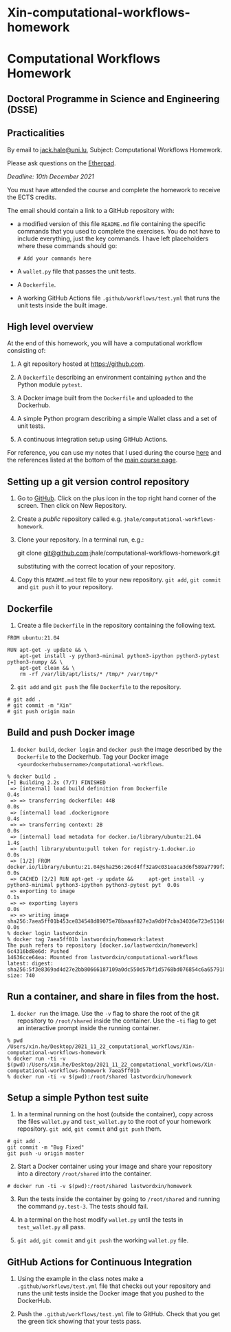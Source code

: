 # Xin-computational-workflows-homework
# Computational Workflows Homework
## Doctoral Programme in Science and Engineering (DSSE)

## Practicalities

By email to [jack.hale@uni.lu](mailto:jack.hale@uni.lu), Subject: Computational
Workflows Homework.

Please ask questions on the [Etherpad](https://pad.carpentries.org/cwul2021).

*Deadline: 10th December 2021*

You must have attended the course and complete the homework to receive the ECTS
credits.

The email should contain a link to a GitHub repository with:

* a modified version of this file `README.md` file containing the specific
  commands that you used to complete the exercises. You do not have to include
  everything, just the key commands. I have left placeholders where these commands
  should go:

    ```
    # Add your commands here
    ```
* A `wallet.py` file that passes the unit tests.
* A `Dockerfile`.
* A working GitHub Actions file `.github/workflows/test.yml` that runs the unit
  tests inside the built image.

## High level overview

At the end of this homework, you will have a computational workflow consisting
of:

1. A git repository hosted at https://github.com.

1. A `Dockerfile` describing an environment containing `python` and the Python module
   `pytest`.

2. A Docker image built from the `Dockerfile` and uploaded to the Dockerhub.

3. A simple Python program describing a simple Wallet class and a set of unit tests.

4. A continuous integration setup using GitHub Actions.

For reference, you can use my notes that I used during the course
[here](https://github.com/jhale/computational-workflows/blob/master/README_instructor.md)
and the references listed at the bottom of the [main course
page](https://jhale.github.io/computational-workflows/).

## Setting up a git version control repository

1. Go to [GitHub](https://github.com). Click on the plus icon in the top right
   hand corner of the screen. Then click on New Repository.

2. Create a *public* repository called e.g.
   `jhale/computational-workflows-homework`.

3. Clone your repository. In a terminal run, e.g.:

     git clone git@github.com:jhale/computational-workflows-homework.git

   substituting with the correct location of your repository.

4. Copy this `README.md` text file to your new repository. `git add`, `git
   commit` and `git push` it to your repository.

## Dockerfile

1. Create a file `Dockerfile` in the repository containing the following text.

```
FROM ubuntu:21.04

RUN apt-get -y update && \
    apt-get install -y python3-minimal python3-ipython python3-pytest python3-numpy && \
    apt-get clean && \
    rm -rf /var/lib/apt/lists/* /tmp/* /var/tmp/*
```

2. `git add` and `git push` the file `Dockerfile` to the repository.

```
# git add .
# git commit -m "Xin"
# git push origin main
```

## Build and push Docker image

1. `docker build`, `docker login` and `docker push` the image described by the
   `Dockerfile` to the Dockerhub. Tag your Docker image
   `<yourdockerhubusername>/computational-workflows`.

```
% docker build .
[+] Building 2.2s (7/7) FINISHED
 => [internal] load build definition from Dockerfile                                                                 0.4s
 => => transferring dockerfile: 44B                                                                                  0.0s
 => [internal] load .dockerignore                                                                                    0.4s
 => => transferring context: 2B                                                                                      0.0s
 => [internal] load metadata for docker.io/library/ubuntu:21.04                                                      1.4s
 => [auth] library/ubuntu:pull token for registry-1.docker.io                                                        0.0s
 => [1/2] FROM docker.io/library/ubuntu:21.04@sha256:26cd4ff32a9c031eaca3d6f589a7799f28b34a539e1bd81acbf1a6efeec4b1  0.0s
 => CACHED [2/2] RUN apt-get -y update &&     apt-get install -y python3-minimal python3-ipython python3-pytest pyt  0.0s
 => exporting to image                                                                                               0.1s
 => => exporting layers                                                                                              0.0s
 => => writing image sha256:7aea5ff01b453ce834548d89075e78baaaf827e3a9d0f7cba34036e723e51166                         0.0s
% docker login lastwordxin
% docker tag 7aea5ff01b lastwordxin/homework:latest
The push refers to repository [docker.io/lastwordxin/homework]
6c4316bd8e6d: Pushed
14636cce64ea: Mounted from lastwordxin/computational-workflows
latest: digest: sha256:5f3e8369ad4d27e2bb80666187109a0dc550d57bf1d5768bd076854c6a657910 size: 740
```

## Run a container, and share in files from the host.

1. `docker run` the image. Use the `-v` flag to share the root of the git
   repository to `/root/shared` inside the container. Use the `-ti` flag to get
   an interactive prompt inside the running container.

```
% pwd
/Users/xin.he/Desktop/2021_11_22_computational_workflows/Xin-computational-workflows-homework
% docker run -ti -v $(pwd):/Users/xin.he/Desktop/2021_11_22_computational_workflows/Xin-computational-workflows-homework 7aea5ff01b
% docker run -ti -v $(pwd):/root/shared lastwordxin/homework
```

## Setup a simple Python test suite

1. In a terminal running on the host (outside the container), copy across the
   files ``wallet.py`` and
   ``test_wallet.py`` to the root of your homework
   repository.  ``git add``, ``git commit`` and ``git push`` them.

```
# git add .
git commit -m "Bug Fixed"
git push -u origin master
```

2. Start a Docker container using your image and share your repository into a
   directory `/root/shared` into the container.

```
# docker run -ti -v $(pwd):/root/shared lastwordxin/homework
```

3. Run the tests inside the container by going to `/root/shared` and running the
   command `py.test-3`. The tests should fail.

3. In a terminal on the host modify ``wallet.py`` until the tests in
   ``test_wallet.py`` all pass.

4. ``git add``, ``git commit`` and ``git push`` the working ``wallet.py`` file.

## GitHub Actions for Continuous Integration

1. Using the example in the class notes make a `.github/workflows/test.yml`
   file that checks out your repository and runs the unit tests inside the
   Docker image that you pushed to the DockerHub.

3. Push the `.github/workflows/test.yml` file to GitHub. Check that you get the
   green tick showing that your tests pass.
